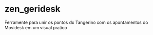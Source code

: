 # zen_geridesk
Ferramente para unir os pontos do Tangerino com os apontamentos do Movidesk em um visual pratico
